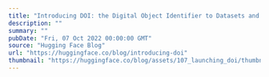 ```yaml
---
title: "Introducing DOI: the Digital Object Identifier to Datasets and Models"
description: ""
summary: ""
pubDate: "Fri, 07 Oct 2022 00:00:00 GMT"
source: "Hugging Face Blog"
url: "https://huggingface.co/blog/introducing-doi"
thumbnail: "https://huggingface.co/blog/assets/107_launching_doi/thumbnail.jpeg"
---
```


